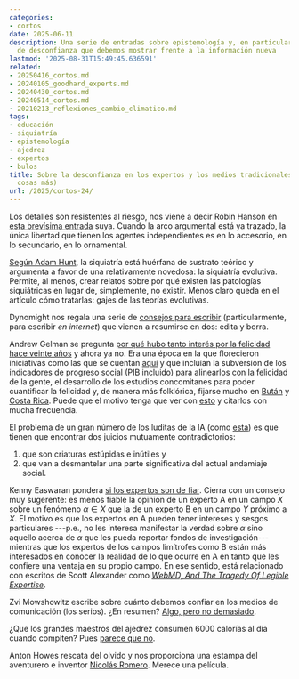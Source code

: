 ```yaml
---
categories:
- cortos
date: 2025-06-11
description: Una serie de entradas sobre epistemología y, en particular, el grado
  de desconfianza que debemos mostrar frente a la información nueva
lastmod: '2025-08-31T15:49:45.636591'
related:
- 20250416_cortos.md
- 20240105_goodhard_experts.md
- 20240430_cortos.md
- 20240514_cortos.md
- 20210213_reflexiones_cambio_climatico.md
tags:
- educación
- siquiatría
- epistemología
- ajedrez
- expertos
- bulos
title: Sobre la desconfianza en los expertos y los medios tradicionales (y algunas
  cosas más)
url: /2025/cortos-24/
---
```


Los detalles son resistentes al riesgo, nos viene a decir Robin Hanson en [esta brevísima entrada](https://www.overcomingbias.com/p/details-avoid-bias) suya. Cuando la arco argumental está ya trazado, la única libertad que tienen los agentes independientes es en lo accesorio, en lo secundario, en lo ornamental.

[Según Adam Hunt](https://worksinprogress.co/issue/the-evolution-of-psychiatry/), la siquiatría está huérfana de sustrato teórico y argumenta a favor de una relativamente novedosa: la siquiatría evolutiva. Permite, al menos, crear relatos sobre por qué existen las patologías siquiátricas en lugar de, simplemente, no existir. Menos claro queda en el artículo cómo tratarlas: gajes de las teorías evolutivas.

Dynomight nos regala una serie de [consejos para escribir](https://dynomight.net/writing-advice/) (particularmente, para escribir _en internet_) que vienen a resumirse en dos: edita y borra.

Andrew Gelman se pregunta [por qué hubo tanto interés por la felicidad hace veinte años](https://statmodeling.stat.columbia.edu/2025/06/19/hot-social-science-topics-20-years-ago-and-hot-social-science-topics-now-2/) y ahora ya no. Era una época en la que florecieron iniciativas como las que se cuentan [aquí](https://datanalytics.com/2011/02/25/1605/) y que incluían la subversión de los indicadores de progreso social (PIB incluido) para alinearlos con la felicidad de la gente, el desarrollo de los estudios concomitanes para poder cuantificar la felicidad y, de manera más folklórica, fijarse mucho en
[Bután](https://es.wikipedia.org/wiki/Felicidad_nacional_bruta) y
[Costa Rica](https://datanalytics.com/2018/12/12/fui-a-costa-rica-y-volvi-convencido-de-que-el-indice-goblal-de-felicidad-es-una-basura/). Puede que el motivo tenga que ver con [esto](/2025/funcion-ciencias-sociales/)
y citarlos con mucha frecuencia.

El problema de un gran número de los luditas de la IA (como [esta](https://www.ft.com/content/9029cc1c-4a3f-42ca-9939-f3ef8e8336ae)) es que tienen que encontrar dos juicios mutuamente contradictorios:
1. que son criaturas estúpidas e inútiles y
2. que van a desmantelar una parte significativa del actual andamiaje social.

Kenny Easwaran pondera [si los expertos son de fiar](https://kennyeaswaran.substack.com/p/should-i-trust-experts). Cierra con un consejo muy sugerente: es menos fiable la opinión de un experto A en un campo $X$ sobre un fenómeno $\alpha \in X$ que la de un experto B en un campo $Y$ próximo a $X$. El motivo es que los expertos en A pueden tener intereses y sesgos particulares ---p.e., no les interesa manifestar la verdad sobre $\alpha$ sino aquello acerca de $\alpha$ que les pueda reportar fondos de investigación--- mientras que los expertos de los campos limítrofes como B están más interesados en conocer la realidad de lo que ocurre en A en tanto que les confiere una ventaja en su propio campo. En ese sentido, está relacionado con escritos de Scott Alexander como [_WebMD, And The Tragedy Of Legible Expertise_](https://www.astralcodexten.com/p/webmd-and-the-tragedy-of-legible).

Zvi Mowshowitz escribe sobre cuánto debemos confiar en los medios de comunicación (los serios). ¿En resumen? [Algo, pero no demasiado](https://thezvi.substack.com/p/how-to-bounded-distrust).

¿Que los grandes maestros del ajedrez consumen 6000 calorías al día cuando compiten? Pues [parece que no](https://statmodeling.stat.columbia.edu/2025/06/30/its-sapolsky-time-about-that-bogus-claim-that-chess-grandmasters-burn-6000-calories-per-day/).

Anton Howes rescata del olvido y nos proporciona una estampa del aventurero e inventor [Nicolás Romero](https://www.ageofinvention.xyz/p/age-of-invention-all-fired-up). Merece una película.